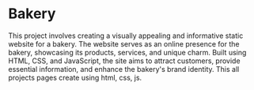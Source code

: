 # Bakery
 This project involves creating a visually appealing and informative static website for a bakery. The website serves as an online presence for the bakery, showcasing its products, services, and unique charm. Built using HTML, CSS, and JavaScript, the site aims to attract customers, provide essential information, and enhance the bakery's brand identity.
This all projects pages create using html, css, js.
